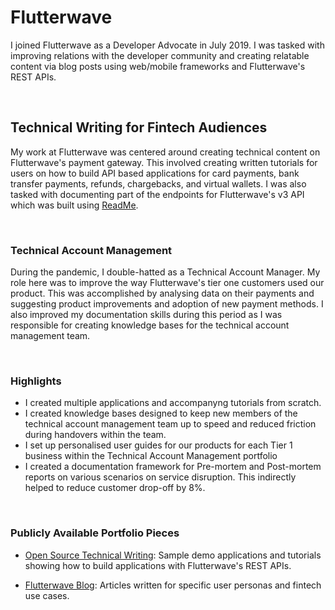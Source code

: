 # Flutterwave

I joined Flutterwave as a Developer Advocate in July 2019. I was tasked with improving relations with the developer community and creating relatable content via blog posts using web/mobile frameworks and Flutterwave's REST APIs.

<br>

## Technical Writing for Fintech Audiences

My work at Flutterwave was centered around creating technical content on Flutterwave's payment gateway. This involved creating written tutorials for users on how to build API based applications for card payments, bank transfer payments, refunds, chargebacks, and virtual wallets. I was also tasked with documenting part of the endpoints for Flutterwave's v3 API which was built using [ReadMe](https://readme.com/).

<br>

### Technical Account Management

During the pandemic, I double-hatted as a Technical Account Manager. My role here was to improve the way Flutterwave's tier one customers used our product. This was accomplished by analysing data on their payments and suggesting product improvements and adoption of new payment methods. I also improved my documentation skills during this period as I was responsible for creating knowledge bases for the technical account management team.

<br>

### Highlights

- I created multiple applications and accompanyng tutorials from scratch.
- I created knowledge bases designed to keep new members of the technical account management team up to speed and reduced friction during handovers within the team.
- I set up personalised user guides for our products for each Tier 1 business within the Technical Account Management portfolio
- I created a documentation framework for Pre-mortem and Post-mortem reports on various scenarios on service disruption. This indirectly helped to reduce customer drop-off by 8%.  

<br>

### Publicly Available Portfolio Pieces

- [Open Source Technical Writing](https://reloadlydocs.gitbook.io/giftcards/): Sample demo applications and tutorials showing how to build applications with Flutterwave's REST APIs.

- [Flutterwave Blog](https://flutterwave.com/gb/blog/friendly-fraud-mitigating-its-footprints-on-global-e-commerce): Articles written for specific user personas and fintech use cases.